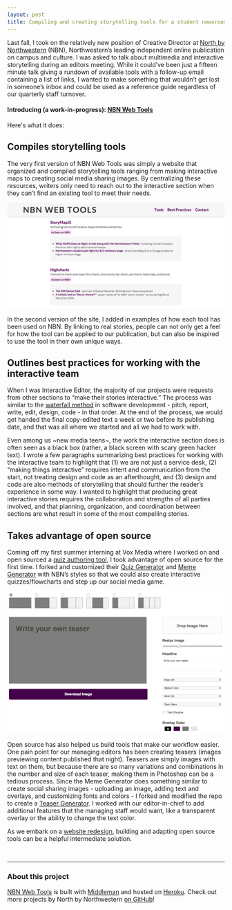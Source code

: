 ```yaml
---
layout: post
title: Compiling and creating storytelling tools for a student newsroom
---
```


Last fall, I took on the relatively new position of Creative Director at [North by Northwestern](http://northbynorthwestern.com) (NBN), Northwestern’s leading independent online publication on campus and culture. I was asked to talk about multimedia and interactive storytelling during an editors meeting. While it could’ve been just a fifteen minute talk giving a rundown of available tools with a follow-up email containing a list of links, I wanted to make something that wouldn’t get lost in someone’s inbox and could be used as a reference guide regardless of our quarterly staff turnover.

#### Introducing (a work-in-progress): [NBN Web Tools](http://nbnwebtools.herokuapp.com/)

Here's what it does:

## Compiles storytelling tools
The very first version of NBN Web Tools was simply a website that organized and compiled storytelling tools ranging from making interactive maps to creating social media sharing images. By centralizing these resources, writers only need to reach out to the interactive section when they can’t find an existing tool to meet their needs. 

![web tools](../images/webtools.png)

In the second version of the site, I added in examples of how each tool has been used on NBN. By linking to real stories, people can not only get a feel for how the tool can be applied to our publication, but can also be inspired to use the tool in their own unique ways.


## Outlines best practices for working with the interactive team
When I was Interactive Editor, the majority of our projects were  requests from other sections to “make their stories interactive.” The process was similar to the [waterfall method](https://en.wikipedia.org/wiki/Waterfall_model) in software development - pitch, report, write, edit, design, code - in that order. At the end of the process, we would get handed the final copy-edited text a week or two before its publishing date, and that was all where we started and all we had to work with.

Even among us ~new media teens~, the work the interactive section does is often seen as a black box (rather, a black screen with scary green hacker text). I wrote a few paragraphs summarizing best practices for working with the interactive team to highlight that (1) we are not just a service desk, (2) “making things interactive” requires intent and communication from the start, not treating design and code as an afterthought, and (3) design and code are also methods of storytelling that should further the reader’s experience in some way. I wanted to highlight that producing great interactive stories requires the collaboration and strengths of all parties involved, and that planning, organization, and coordination between sections are what result in some of the most compelling stories.


## Takes advantage of open source
Coming off my first summer interning at Vox Media where I worked  on and open sourced a [quiz authoring tool](http://product.voxmedia.com/2014/8/7/5975499/quiz-whiz), I took advantage of open source for the first time. I forked and customized their [Quiz Generator](https://github.com/voxmedia/quiz-generator) and [Meme Generator](https://github.com/voxmedia/meme) with NBN’s styles so that we could also create interactive quizzes/flowcharts and step up our social media game.

![teaser](../images/teaser.png)

Open source has also helped us build tools that make our workflow easier. One pain point for our managing editors has been creating teasers (images previewing content published that night). Teasers are simply images with text on them, but because there are so many variations and combinations in the number and size of each teaser, making them in Photoshop can be a tedious process. Since the Meme Generator does something similar to create social sharing images - uploading an image, adding text and overlays, and customizing fonts and colors - I forked and modified the repo to create a [Teaser Generator](http://nbnwebtools.herokuapp.com/teaser). I worked with our editor-in-chief to add additional features that the managing staff would want, like a transparent overlay or the ability to change the text color.

As we embark on a [website redesign](http://nbn-sandbox.tumblr.com/post/113945798180/hello-world), building and adapting open source tools can be a helpful intermediate solution.

<br>

---

### About this project
[NBN Web Tools](https://github.com/northbynorthwestern/nbn-tools) is built with [Middleman](https://github.com/middleman/middleman) and hosted on [Heroku](http://heroku.com). Check out more projects by North by Northwestern [on GitHub](https://github.com/northbynorthwestern)!
